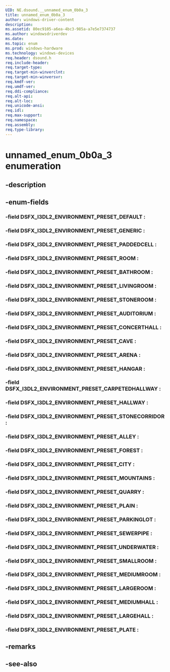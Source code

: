 ```yaml
---
UID: NE.dsound.__unnamed_enum_0b0a_3
title: unnamed_enum_0b0a_3
author: windows-driver-content
description: 
ms.assetid: 80ec9105-a6ea-4bc3-985a-a7e5e7374737
ms.author: windowsdriverdev
ms.date: 
ms.topic: enum
ms.prod: windows-hardware
ms.technology: windows-devices
req.header: dsound.h
req.include-header:
req.target-type:
req.target-min-winverclnt:
req.target-min-winversvr:
req.kmdf-ver:
req.umdf-ver:
req.ddi-compliance:
req.alt-api:
req.alt-loc:
req.unicode-ansi:
req.idl:
req.max-support:
req.namespace:
req.assembly:
req.type-library:
---
```


# unnamed_enum_0b0a_3 enumeration

## -description



## -enum-fields

### -field DSFX_I3DL2_ENVIRONMENT_PRESET_DEFAULT : 
### -field DSFX_I3DL2_ENVIRONMENT_PRESET_GENERIC : 
### -field DSFX_I3DL2_ENVIRONMENT_PRESET_PADDEDCELL : 
### -field DSFX_I3DL2_ENVIRONMENT_PRESET_ROOM : 
### -field DSFX_I3DL2_ENVIRONMENT_PRESET_BATHROOM : 
### -field DSFX_I3DL2_ENVIRONMENT_PRESET_LIVINGROOM : 
### -field DSFX_I3DL2_ENVIRONMENT_PRESET_STONEROOM : 
### -field DSFX_I3DL2_ENVIRONMENT_PRESET_AUDITORIUM : 
### -field DSFX_I3DL2_ENVIRONMENT_PRESET_CONCERTHALL : 
### -field DSFX_I3DL2_ENVIRONMENT_PRESET_CAVE : 
### -field DSFX_I3DL2_ENVIRONMENT_PRESET_ARENA : 
### -field DSFX_I3DL2_ENVIRONMENT_PRESET_HANGAR : 
### -field DSFX_I3DL2_ENVIRONMENT_PRESET_CARPETEDHALLWAY : 
### -field DSFX_I3DL2_ENVIRONMENT_PRESET_HALLWAY : 
### -field DSFX_I3DL2_ENVIRONMENT_PRESET_STONECORRIDOR : 
### -field DSFX_I3DL2_ENVIRONMENT_PRESET_ALLEY : 
### -field DSFX_I3DL2_ENVIRONMENT_PRESET_FOREST : 
### -field DSFX_I3DL2_ENVIRONMENT_PRESET_CITY : 
### -field DSFX_I3DL2_ENVIRONMENT_PRESET_MOUNTAINS : 
### -field DSFX_I3DL2_ENVIRONMENT_PRESET_QUARRY : 
### -field DSFX_I3DL2_ENVIRONMENT_PRESET_PLAIN : 
### -field DSFX_I3DL2_ENVIRONMENT_PRESET_PARKINGLOT : 
### -field DSFX_I3DL2_ENVIRONMENT_PRESET_SEWERPIPE : 
### -field DSFX_I3DL2_ENVIRONMENT_PRESET_UNDERWATER : 
### -field DSFX_I3DL2_ENVIRONMENT_PRESET_SMALLROOM : 
### -field DSFX_I3DL2_ENVIRONMENT_PRESET_MEDIUMROOM : 
### -field DSFX_I3DL2_ENVIRONMENT_PRESET_LARGEROOM : 
### -field DSFX_I3DL2_ENVIRONMENT_PRESET_MEDIUMHALL : 
### -field DSFX_I3DL2_ENVIRONMENT_PRESET_LARGEHALL : 
### -field DSFX_I3DL2_ENVIRONMENT_PRESET_PLATE : 

## -remarks

## -see-also